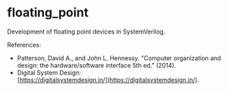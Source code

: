 # floating_point
Development of floating point devices in SystemVerilog.  

References:
 - Patterson, David A., and John L. Hennessy. "Computer organization and design: the hardware/software interface 5th ed." (2014).
 - Digital System Design:  
[https://digitalsystemdesign.in/](https://digitalsystemdesign.in/).
